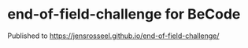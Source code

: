 # end-of-field-challenge for BeCode
Published to https://jensrosseel.github.io/end-of-field-challenge/
